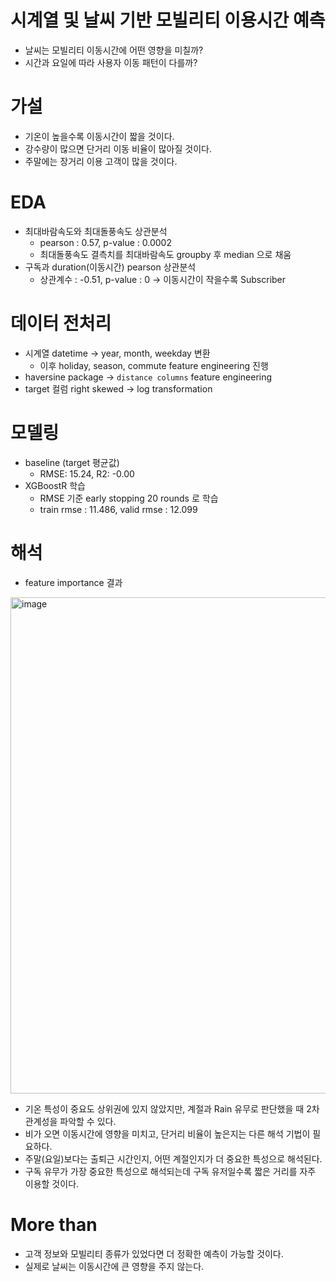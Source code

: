 # 시계열 및 날씨 기반 모빌리티 이용시간 예측 

- 날씨는 모빌리티 이동시간에 어떤 영향을 미칠까? 
- 시간과 요일에 따라 사용자 이동 패턴이 다를까?

# 가설
- 기온이 높을수록 이동시간이 짧을 것이다. 
- 강수량이 많으면 단거리 이동 비율이 많아질 것이다.
- 주말에는 장거리 이용 고객이 많을 것이다. 


# EDA
- 최대바람속도와 최대돌풍속도 상관분석
  - pearson : 0.57, p-value : 0.0002
  - 최대돌풍속도 결측치를 최대바람속도 groupby 후 median 으로 채움
- 구독과 duration(이동시간) pearson 상관분석
  - 상관계수 : -0.51, p-value : 0 -> 이동시간이 작을수록 Subscriber

# 데이터 전처리
- 시계열 datetime -> year, month, weekday 변환 
  - 이후 holiday, season, commute feature engineering 진행
- haversine package -> `distance columns` feature engineering
- target 컬럼 right skewed -> log transformation

# 모델링
- baseline (target 평균값)
  - RMSE: 15.24, R2: -0.00
- XGBoostR 학습
  - RMSE 기준 early stopping 20 rounds 로 학습
  - train rmse : 11.486, valid rmse : 12.099  

# 해석
- feature importance 결과 
<img width="794" alt="image" src="https://user-images.githubusercontent.com/94156708/201368910-c2537ba5-2a58-495b-aa9a-f5c242bb51c9.png">



- 기온 특성이 중요도 상위권에 있지 않았지만, 계절과 Rain 유무로 판단했을 때 2차 관계성을 파악할 수 있다.  
- 비가 오면 이동시간에 영향을 미치고, 단거리 비율이 높은지는 다른 해석 기법이 필요하다.
- 주말(요일)보다는 출퇴근 시간인지, 어떤 계절인지가 더 중요한 특성으로 해석된다.
- 구독 유무가 가장 중요한 특성으로 해석되는데 구독 유저일수록 짧은 거리를 자주 이용할 것이다. 


# More than

- 고객 정보와 모빌리티 종류가 있었다면 더 정확한 예측이 가능할 것이다. 
- 실제로 날씨는 이동시간에 큰 영향을 주지 않는다. 


